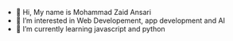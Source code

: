 - 👋 Hi, My name is Mohammad Zaid Ansari
- 👀 I’m interested in Web Developement, app development and AI
- 🌱 I’m currently learning javascript and python

<!---
mohd88798/mohd88798 is a ✨ special ✨ repository because its `README.md` (this file) appears on your GitHub profile.
You can click the Preview link to take a look at your changes.
--->
